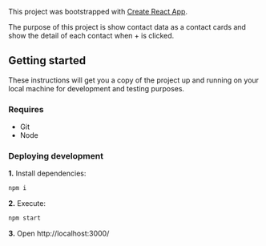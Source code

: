 This project was bootstrapped with [Create React App](https://github.com/facebook/create-react-app).

The purpose of this project is show contact data as a contact cards and show the detail of each contact when + is clicked.

## Getting started

These instructions will get you a copy of the project up and running on your local machine for development and testing purposes.

### Requires

- Git
- Node

### Deploying development

**1.** Install dependencies:

```bash
npm i
```

**2.** Execute:

```bash
npm start
```

**3.** Open http://localhost:3000/
